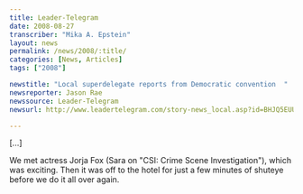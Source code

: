 ```yaml
---
title: Leader-Telegram
date: 2008-08-27
transcriber: "Mika A. Epstein"
layout: news
permalink: /news/2008/:title/
categories: [News, Articles]
tags: ["2008"]

newstitle: "Local superdelegate reports from Democratic convention  "
newsreporter: Jason Rae
newssource: Leader-Telegram
newsurl: http://www.leadertelegram.com/story-news_local.asp?id=BHJQ5EUUEQV

---
```


[...]

We met actress Jorja Fox (Sara on "CSI: Crime Scene Investigation"), which was exciting. Then it was off to the hotel for just a few minutes of shuteye before we do it all over again.
